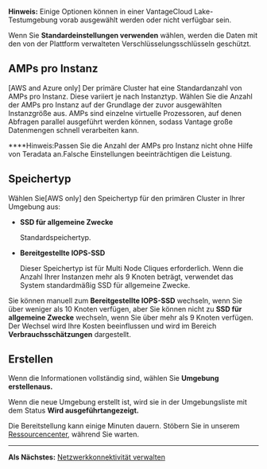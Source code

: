 **Hinweis:** Einige Optionen können in einer VantageCloud Lake-Testumgebung vorab ausgewählt werden oder nicht verfügbar sein.

Wenn Sie **Standardeinstellungen verwenden** wählen, werden die Daten mit den von der Plattform verwalteten Verschlüsselungsschlüsseln geschützt.

## AMPs pro Instanz


[AWS and Azure only] Der primäre Cluster hat eine Standardanzahl von AMPs pro Instanz. Diese variiert je nach Instanztyp. Wählen Sie die Anzahl der AMPs pro Instanz auf der Grundlage der zuvor ausgewählten Instanzgröße aus. AMPs sind einzelne virtuelle Prozessoren, auf denen Abfragen parallel ausgeführt werden können, sodass Vantage große Datenmengen schnell verarbeiten kann.

****Hinweis:Passen Sie die Anzahl der AMPs pro Instanz nicht ohne Hilfe von Teradata an.Falsche Einstellungen beeinträchtigen die Leistung.

## Speichertyp


Wählen Sie[AWS only] den Speichertyp für den primären Cluster in Ihrer Umgebung aus:

-   **SSD für allgemeine Zwecke**

    Standardspeichertyp.


-   **Bereitgestellte IOPS-SSD**

    Dieser Speichertyp ist für Multi Node Cliques erforderlich. Wenn die Anzahl Ihrer Instanzen mehr als 9 Knoten beträgt, verwendet das System standardmäßig SSD für allgemeine Zwecke.


Sie können manuell zum **Bereitgestellte IOPS-SSD** wechseln, wenn Sie über weniger als 10 Knoten verfügen, aber Sie können nicht zu **SSD für allgemeine Zwecke** wechseln, wenn Sie über mehr als 9 Knoten verfügen. Der Wechsel wird Ihre Kosten beeinflussen und wird im Bereich **Verbrauchsschätzungen** dargestellt.

## Erstellen


Wenn die Informationen vollständig sind, wählen Sie **Umgebung erstellenaus.**

Wenn die neue Umgebung erstellt ist, wird sie in der Umgebungsliste mit dem Status **Wird ausgeführtangezeigt.**

Die Bereitstellung kann einige Minuten dauern. Stöbern Sie in unserem [Ressourcencenter](xex1721168413281.md), während Sie warten.

---

**Als Nächstes:** [Netzwerkkonnektivität verwalten](cqk1721231159841.md)

